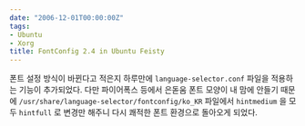 ```yaml
---
date: "2006-12-01T00:00:00Z"
tags:
- Ubuntu
- Xorg
title: FontConfig 2.4 in Ubuntu Feisty
---
```


폰트 설정 방식이 바뀐다고 적은지 하루만에 `language-selector.conf` 파일을 적용하는 기능이 추가되었다. 다만 파이어폭스 등에서 은돋움 폰트 모양이 내 맘에 안들기 때문에 `/usr/share/language-selector/fontconfig/ko_KR` 파일에서 `hintmedium` 을 모두 `hintfull` 로 변경만 해주니 다시 쾌적한 폰트 환경으로 돌아오게 되었다.
